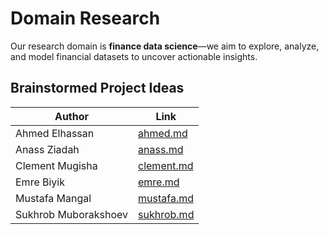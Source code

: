 # Domain Research
<!-- markdownlint-disable MD013 -->

Our research domain is **finance data science**—we aim to explore, analyze, and model financial datasets to uncover actionable insights.

## Brainstormed Project Ideas

| Author | Link |
|--------|------|
| Ahmed Elhassan | [ahmed.md](ideas/ahmed.md) |
| Anass Ziadah   | [anass.md](ideas/anass.md) |
| Clement Mugisha| [clement.md](ideas/clement.md) |
| Emre Biyik     | [emre.md](ideas/emre.md) |
| Mustafa Mangal | [mustafa.md](ideas/mustafa.md) |
| Sukhrob Muborakshoev | [sukhrob.md](ideas/sukhrob.md) |
